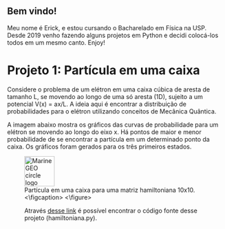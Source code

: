 ## Bem vindo!

Meu nome é Erick, e estou cursando o Bacharelado em Física na USP. Desde 2019 venho fazendo alguns projetos em Python e decidi colocá-los todos em um mesmo canto. Enjoy!


# Projeto 1: Partícula em uma caixa

Considere o problema de um elétron em uma caixa cúbica de aresta de tamanho L, se movendo ao longo de uma só aresta (1D), sujeito a um potencial V(x) = ax/L. A ideia aqui é encontrar a distribuição de probabilidades para o elétron utilizando conceitos de Mecânica Quântica. 

A imagem abaixo mostra os gráficos das curvas de probabilidade para um elétron se movendo ao longo do eixo x. Há pontos de maior e menor probabilidade de se encontrar a partícula em um determinado ponto da caixa. Os gráficos foram gerados para os três primeiros estados.

<figure>
  <img src="https://github.com/erick-chris/erick-chris.github.io/blob/gh-pages/particle%20in%20a%20box-3.png" alt="MarineGEO circle logo" style="height: 70; width:70;"/>
  <figcaption> Partícula em uma caixa para uma matriz hamiltoniana 10x10.<\figcaption>
<\figure>

Através [desse link](https://github.com/erick-chris/erick-chris.github.io/tree/gh-pages/Python) é possível encontrar o código fonte desse projeto (hamiltoniana.py).
